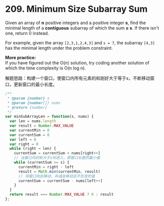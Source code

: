 # 209. Minimum Size Subarray Sum

Given an array of **n** positive integers and a positive integer **s**, find the minimal length of a **contiguous** subarray of which the sum **≥ s**. If there isn't one, return 0 instead.

For example, given the array `[2,3,1,2,4,3]` and `s = 7`,
the subarray `[4,3]` has the minimal length under the problem constraint.

**More practice:**  
If you have figured out the O(n) solution, try coding another solution of which the time complexity is O(n log n).

解题思路：构建一个窗口，使窗口内所有元素的和刚好大于等于s，不断移动窗口，更新窗口的最小长度。

```javascript
/**
 * @param {number} s
 * @param {number[]} nums
 * @return {number}
 */
var minSubArrayLen = function(s, nums) {
  var len = nums.length
  var result = Number.MAX_VALUE
  var currentMin = 0
  var currentSum = 0
  var left = 0
  var right = 0
  while (right < len) {
    currentSum = currentSum + nums[right++]
    // 当窗口内的和大于s时进入，即窗口长度的最小值
    while (currentSum >= s) {
      currentMin = right - left
      result = Math.min(currentMin, result)
      // 将窗口向后移动，并减去移动后不包含的值
      currentSum = currentSum - nums[left++]
    }
  }
  return result === Number.MAX_VALUE ? 0 : result
};
```
